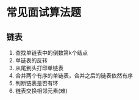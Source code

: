 # 常见面试算法题 

## 链表
1. 查找单链表中的倒数第k个结点
1. 单链表的反转
1. 从尾到头打印单链表
1. 合并两个有序的单链表，合并之后的链表依然有序
1. 判断链表是否有环
1. 链表交换相邻元素(难)
